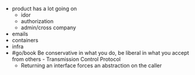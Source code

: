- product has a lot going on
	- idor
	- authorization
	- admin/cross company
- emails
- containers
- infra
- #go/book Be conservative in what you do, be liberal in what you accept from others - Transmission Control Protocol
	- Returning an interface forces an abstraction on the caller